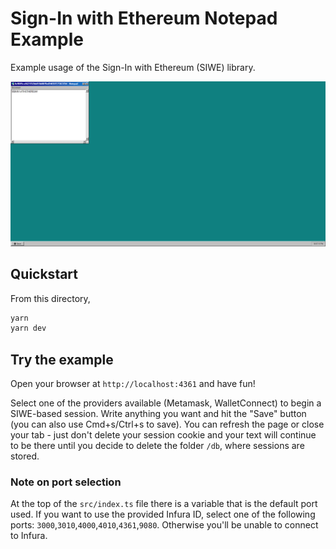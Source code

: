 # Sign-In with Ethereum Notepad Example
Example usage of the Sign-In with Ethereum (SIWE) library.

![Sign-In with Ethereum Notepad](./notepad.png "Sign-In with Ethereum Notepad")

## Quickstart
From this directory,
```bash
yarn
yarn dev
```

## Try the example
Open your browser at `http://localhost:4361` and have fun!

Select one of the providers available (Metamask, WalletConnect) to begin a SIWE-based
session. Write anything you want and hit the "Save" button (you can also use
Cmd+s/Ctrl+s to save). You can refresh the page or close your tab -  just don't
delete your session cookie and your text will continue to be there until you
decide to delete the folder `/db`, where sessions are stored.

### Note on port selection
At the top of the `src/index.ts` file there is a variable that is the default port
used. If you want to use the provided Infura ID, select one of the following ports: 
`3000`,`3010`,`4000`,`4010`,`4361`,`9080`. Otherwise you'll be unable to connect 
to Infura.

